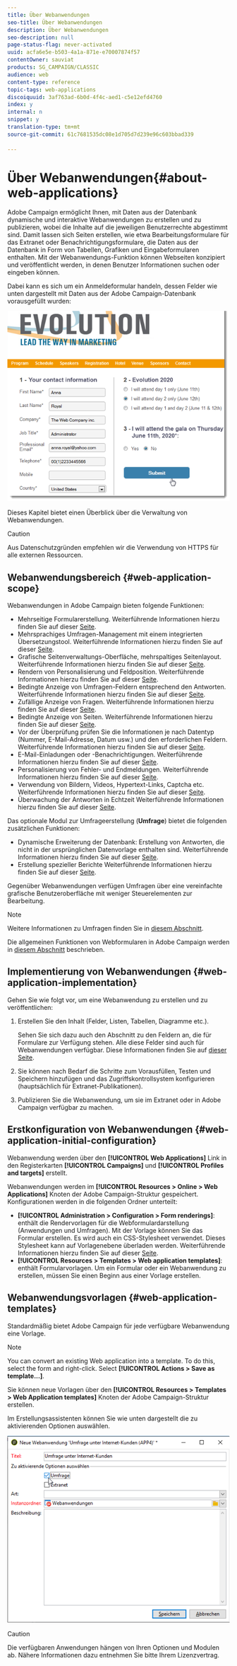```yaml
---
title: Über Webanwendungen
seo-title: Über Webanwendungen
description: Über Webanwendungen
seo-description: null
page-status-flag: never-activated
uuid: acfa6e5e-b503-4a1a-871e-e70007874f57
contentOwner: sauviat
products: SG_CAMPAIGN/CLASSIC
audience: web
content-type: reference
topic-tags: web-applications
discoiquuid: 3af763ad-6b0d-4f4c-aed1-c5e12efd4760
index: y
internal: n
snippet: y
translation-type: tm+mt
source-git-commit: 61c7681535dc08e1d705d7d239e96c603bbad339

---
```



# Über Webanwendungen{#about-web-applications}

Adobe Campaign ermöglicht Ihnen, mit Daten aus der Datenbank dynamische und interaktive Webanwendungen zu erstellen und zu publizieren, wobei die Inhalte auf die jeweiligen Benutzerrechte abgestimmt sind. Damit lassen sich Seiten erstellen, wie etwa Bearbeitungsformulare für das Extranet oder Benachrichtigungsformulare, die Daten aus der Datenbank in Form von Tabellen, Grafiken und Eingabeformularen enthalten. Mit der Webanwendungs-Funktion können Webseiten konzipiert und veröffentlicht werden, in denen Benutzer Informationen suchen oder eingeben können.

Dabei kann es sich um ein Anmeldeformular handeln, dessen Felder wie unten dargestellt mit Daten aus der Adobe Campaign-Datenbank vorausgefüllt wurden:

![](assets/webapp_form_sample.png)

Dieses Kapitel bietet einen Überblick über die Verwaltung von Webanwendungen.

>[!CAUTION]
>
>Aus Datenschutzgründen empfehlen wir die Verwendung von HTTPS für alle externen Ressourcen.

## Webanwendungsbereich {#web-application-scope}

Webanwendungen in Adobe Campaign bieten folgende Funktionen:

* Mehrseitige Formularerstellung. Weiterführende Informationen hierzu finden Sie auf dieser [Seite](../../web/using/about-web-forms.md).
* Mehrsprachiges Umfragen-Management mit einem integrierten Übersetzungstool. Weiterführende Informationen hierzu finden Sie auf dieser [Seite](../../web/using/translating-a-web-application.md).
* Grafische Seitenverwaltungs-Oberfläche, mehrspaltiges Seitenlayout. Weiterführende Informationen hierzu finden Sie auf dieser [Seite](../../web/using/designing-a-web-application.md).
* Rendern von Personalisierung und Feldposition. Weiterführende Informationen hierzu finden Sie auf dieser [Seite](../../web/using/editing-content.md#adding-personalization-content).
* Bedingte Anzeige von Umfragen-Feldern entsprechend den Antworten. Weiterführende Informationen hierzu finden Sie auf dieser [Seite](../../web/using/form-rendering.md#defining-fields-conditional-display).
* Zufällige Anzeige von Fragen. Weiterführende Informationen hierzu finden Sie auf dieser [Seite](../../web/using/building-a-survey.md#adding-questions).
* Bedingte Anzeige von Seiten. Weiterführende Informationen hierzu finden Sie auf dieser [Seite](../../web/using/defining-web-forms-page-sequencing.md#conditional-page-display).
* Vor der Überprüfung prüfen Sie die Informationen je nach Datentyp (Nummer, E-Mail-Adresse, Datum usw.) und den erforderlichen Feldern. Weiterführende Informationen hierzu finden Sie auf dieser [Seite](../../web/using/form-rendering.md#defining-control-settings).
* E-Mail-Einladungen oder -Benachrichtigungen. Weiterführende Informationen hierzu finden Sie auf dieser [Seite](../../web/using/publishing-a-web-form.md#delivering-a-form-via-email).
* Personalisierung von Fehler- und Endmeldungen. Weiterführende Informationen hierzu finden Sie auf dieser [Seite](../../web/using/defining-web-forms-properties.md#setting-up-an-error-page).
* Verwendung von Bildern, Videos, Hypertext-Links, Captcha etc. Weiterführende Informationen hierzu finden Sie auf dieser [Seite](../../web/using/editing-content.md).
* Überwachung der Antworten in Echtzeit Weiterführende Informationen hierzu finden Sie auf dieser [Seite](../../web/using/publish--track-and-use-collected-data.md#response-tracking).

Das optionale Modul zur Umfrageerstellung (**Umfrage**) bietet die folgenden zusätzlichen Funktionen:

* Dynamische Erweiterung der Datenbank: Erstellung von Antworten, die nicht in der ursprünglichen Datenvorlage enthalten sind. Weiterführende Informationen hierzu finden Sie auf dieser [Seite](../../web/using/managing-answers.md#storing-collected-answers).
* Erstellung spezieller Berichte Weiterführende Informationen hierzu finden Sie auf dieser [Seite](../../web/using/publish--track-and-use-collected-data.md#reports-on-surveys).

Gegenüber Webanwendungen verfügen Umfragen über eine vereinfachte grafische Benutzeroberfläche mit weniger Steuerelementen zur Bearbeitung.

>[!NOTE]
>
>Weitere Informationen zu Umfragen finden Sie in [diesem Abschnitt](../../web/using/about-surveys.md).
>
>Die allgemeinen Funktionen von Webformularen in Adobe Campaign werden in [diesem Abschnitt](../../web/using/about-web-forms.md) beschrieben.

## Implementierung von Webanwendungen {#web-application-implementation}

Gehen Sie wie folgt vor, um eine Webanwendung zu erstellen und zu veröffentlichen:

1. Erstellen Sie den Inhalt (Felder, Listen, Tabellen, Diagramme etc.).

   Sehen Sie sich dazu auch den Abschnitt zu den Feldern an, die für Formulare zur Verfügung stehen. Alle diese Felder sind auch für Webanwendungen verfügbar. Diese Informationen finden Sie auf [dieser Seite](../../web/using/adding-fields-to-a-web-form.md).

1. Sie können nach Bedarf die Schritte zum Vorausfüllen, Testen und Speichern hinzufügen und das Zugriffskontrollsystem konfigurieren (hauptsächlich für Extranet-Publikationen).
1. Publizieren Sie die Webanwendung, um sie im Extranet oder in Adobe Campaign verfügbar zu machen.

## Erstkonfiguration von Webanwendungen {#web-application-initial-configuration}

Webanwendung werden über den **[!UICONTROL Web Applications]** Link in den Registerkarten **[!UICONTROL Campaigns]** und **[!UICONTROL Profiles and targets]** erstellt.

Webanwendungen werden im **[!UICONTROL Resources > Online > Web Applications]** Knoten der Adobe Campaign-Struktur gespeichert. Konfigurationen werden in die folgenden Ordner unterteilt:

* **[!UICONTROL Administration > Configuration > Form renderings]**: enthält die Rendervorlagen für die Webformulardarstellung (Anwendungen und Umfragen). Mit der Vorlage können Sie das Formular erstellen. Es wird auch ein CSS-Stylesheet verwendet. Dieses Stylesheet kann auf Vorlagenebene überladen werden. Weiterführende Informationen hierzu finden Sie auf dieser [Seite](../../web/using/form-rendering.md#selecting-the-form-rendering-template).
* **[!UICONTROL Resources > Templates > Web application templates]**: enthält Formularvorlagen. Um ein Formular oder ein Webanwendung zu erstellen, müssen Sie einen Beginn aus einer Vorlage erstellen.

## Webanwendungsvorlagen {#web-application-templates}

Standardmäßig bietet Adobe Campaign für jede verfügbare Webanwendung eine Vorlage.

>[!NOTE]
>
>You can convert an existing Web application into a template. To do this, select the form and right-click. Select **[!UICONTROL Actions > Save as template...]**.

Sie können neue Vorlagen über den **[!UICONTROL Resources > Templates > Web Application templates]** Knoten der Adobe Campaign-Struktur erstellen.

Im Erstellungsassistenten können Sie wie unten dargestellt die zu aktivierenden Optionen auswählen.

![](assets/webapp_create_template.png)

>[!CAUTION]
>
>Die verfügbaren Anwendungen hängen von Ihren Optionen und Modulen ab. Nähere Informationen dazu entnehmen Sie bitte Ihrem Lizenzvertrag.


